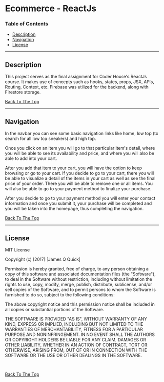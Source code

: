 # Ecommerce - ReactJs

### Table of Contents

- [Description](#description)
- [Navigation](#how-to-use)
- [License](#license)

---

## Description

This project serves as the final assignment for Coder House's ReactJs course. It makes use of concepts such as hooks, states, props, JSX, APIs, Routing, Context, etc. Firebase was utilized for the backend, along with Firestore storage. 

[Back To The Top](#)

---

## Navigation

In the navbar you can see some basic navigation links like home, low top (to search for all low top sneakers) and high top. 

Once you click on an item you will go to that particular item's detail, where you will be able to see its availability and price, and where you will also be able to add into your cart.

After you add that item to your cart, you will have the option to keep browsing or go to your cart. If you decide to go to your cart, there you will be able to visualize a detail of the items in your cart as well as see the final price of your order. There you will be able to remove one or all items. You will also be able to go to your payment method to finalize your purchase. 

After you decide to go to your payment method you will enter your contact information and once you submit it, your purchase will be completed and you will be taken into the homepage, thus completing the navigation. 

[Back To The Top](#)

---

## License

MIT License

Copyright (c) [2017] [James Q Quick]

Permission is hereby granted, free of charge, to any person obtaining a copy
of this software and associated documentation files (the "Software"), to deal
in the Software without restriction, including without limitation the rights
to use, copy, modify, merge, publish, distribute, sublicense, and/or sell
copies of the Software, and to permit persons to whom the Software is
furnished to do so, subject to the following conditions:

The above copyright notice and this permission notice shall be included in all
copies or substantial portions of the Software.

THE SOFTWARE IS PROVIDED "AS IS", WITHOUT WARRANTY OF ANY KIND, EXPRESS OR
IMPLIED, INCLUDING BUT NOT LIMITED TO THE WARRANTIES OF MERCHANTABILITY,
FITNESS FOR A PARTICULAR PURPOSE AND NONINFRINGEMENT. IN NO EVENT SHALL THE
AUTHORS OR COPYRIGHT HOLDERS BE LIABLE FOR ANY CLAIM, DAMAGES OR OTHER
LIABILITY, WHETHER IN AN ACTION OF CONTRACT, TORT OR OTHERWISE, ARISING FROM,
OUT OF OR IN CONNECTION WITH THE SOFTWARE OR THE USE OR OTHER DEALINGS IN THE
SOFTWARE.

<br>

[Back To The Top](#)
